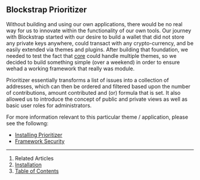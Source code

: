## Blockstrap Prioritizer

Without building and using our own applications, there would be no real way for us to innovate within the functionality of our own tools. Our journey with Blockstrap started with our desire to build a wallet that did not store any private keys anywhere, could transact with any crypto-currency, and be easily extended via themes and plugins. After building that foundation, we needed to test the fact that [core](../../framework/core/) could handle multiple themes, so we decided to build something simple (over a weekend) in order to ensure wehad a working framework that really was module.

Prioritizer essentially transforms a list of issues into a collection of addresses, which can then be ordered and filtered based upon the number of contributions, amount contributed and (or) formula that is set. It also allowed us to introduce the concept of public and private views as well as basic user roles for administrators.

For more information relevant to this particular theme / application, please see the followng:

* [Installing Prioritizer](installation/)
* [Framework Security](../wallet/security/)

---

1. Related Articles
2. [Installation](installation/)
3. [Table of Contents](../../)
